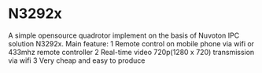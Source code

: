 # N3292x
A simple opensource quadrotor implement on the basis of Nuvoton IPC solution N3292x.
Main feature:
    1 Remote control on mobile phone via wifi or 433mhz remote controller
    2 Real-time video 720p(1280 x 720) transmission via wifi
    3 Very cheap and easy to produce
